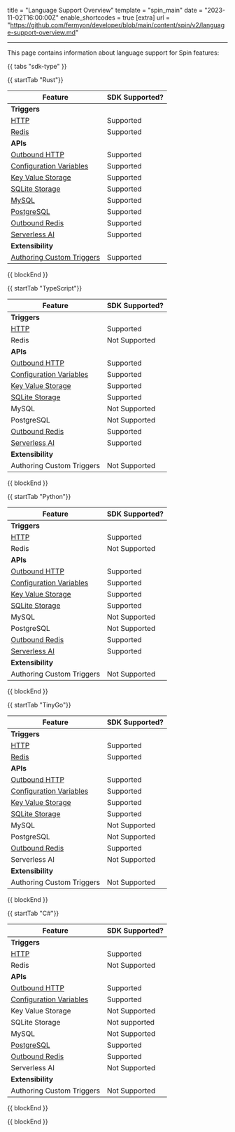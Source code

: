 title = "Language Support Overview"
template = "spin_main"
date = "2023-11-02T16:00:00Z"
enable_shortcodes = true
[extra]
url = "https://github.com/fermyon/developer/blob/main/content/spin/v2/language-support-overview.md"

---

This page contains information about language support for Spin features:

{{ tabs "sdk-type" }}

{{ startTab "Rust"}}

| Feature | SDK Supported? |
|-----|-----|
| **Triggers** |
| [HTTP](/spin/v2/http-trigger) | Supported |
| [Redis](/spin/v2/redis-trigger) | Supported |
| **APIs** |
| [Outbound HTTP](/spin/v2/rust-components.md#sending-outbound-http-requests) | Supported |
| [Configuration Variables](/spin/v2/variables) | Supported |
| [Key Value Storage](/spin/v2/kv-store-api-guide) | Supported |
| [SQLite Storage](/spin/v2/sqlite-api-guide) | Supported |
| [MySQL](/spin/v2/rdbms-storage#using-mysql-and-postgresql-from-applications) | Supported |
| [PostgreSQL](/spin/v2/rdbms-storage#using-mysql-and-postgresql-from-applications) | Supported |
| [Outbound Redis](/spin/v2/rust-components.md#storing-data-in-redis-from-rust-components) | Supported |
| [Serverless AI](/spin/v2/rust-components.md#ai-inferencing-from-rust-components) | Supported |
| **Extensibility** |
| [Authoring Custom Triggers](/spin/v2/extending-and-embedding) | Supported |

{{ blockEnd }}

{{ startTab "TypeScript"}}

| Feature | SDK Supported? |
|-----|-----|
| **Triggers** |
| [HTTP](/spin/v2/javascript-components#http-components) | Supported |
| Redis | Not Supported |
| **APIs** |
| [Outbound HTTP](/spin/v2/javascript-components#sending-outbound-http-requests) | Supported |
| [Configuration Variables](/spin/v2/dynamic-configuration#custom-config-variables) | Supported |
| [Key Value Storage](/spin/v2/kv-store-api-guide) | Supported |
| [SQLite Storage](/spin/v2/sqlite-api-guide) | Supported |
| MySQL | Not Supported |
| PostgreSQL| Not Supported |
| [Outbound Redis](/spin/v2/javascript-components#storing-data-in-redis-from-jsts-components) | Supported |
| [Serverless AI](/spin/v2/javascript-components#ai-inferencing-from-jsts-components) | Supported |
| **Extensibility** |
| Authoring Custom Triggers | Not Supported |

{{ blockEnd }}

{{ startTab "Python"}}

| Feature | SDK Supported? |
|-----|-----|
| **Triggers** |
| [HTTP](/spin/v2/python-components#a-simple-http-components-example) | Supported |
| Redis | Not Supported |
| **APIs** |
| [Outbound HTTP](/spin/v2/python-components#an-outbound-http-example) | Supported |
| [Configuration Variables](/spin/v2/dynamic-configuration#custom-config-variables) | Supported |
| [Key Value Storage](/spin/v2/kv-store-api-guide) | Supported |
| [SQLite Storage](/spin/v2/sqlite-api-guide) | Supported |
| MySQL | Not Supported |
| PostgreSQL | Not Supported |
| [Outbound Redis](/spin/v2/python-components#an-outbound-redis-example) | Supported |
| [Serverless AI](/spin/v2/python-components#ai-inferencing-from-python-components) | Supported |
| **Extensibility** |
| Authoring Custom Triggers | Not Supported |

{{ blockEnd }}

{{ startTab "TinyGo"}}

| Feature | SDK Supported? |
|-----|-----|
| **Triggers** |
| [HTTP](/spin/v2/go-components#http-components) | Supported |
| [Redis](/spin/v2/go-components#redis-components) | Supported |
| **APIs** |
| [Outbound HTTP](/spin/v2/go-components#sending-outbound-http-requests) | Supported |
| [Configuration Variables](/spin/v2/dynamic-configuration#custom-config-variables) | Supported |
| [Key Value Storage](/spin/v2/kv-store-api-guide) | Supported |
| [SQLite Storage](/spin/v2/sqlite-api-guide) | Supported |
| MySQL | Not Supported |
| PostgreSQL | Not Supported |
| [Outbound Redis](/spin/v2/go-components#storing-data-in-redis-from-go-components) | Supported |
| Serverless AI | Not Supported |
| **Extensibility** |
| Authoring Custom Triggers | Not Supported |

{{ blockEnd }}

{{ startTab "C#"}}

| Feature | SDK Supported? |
|-----|-----|
| **Triggers** |
| [HTTP](https://github.com/fermyon/spin-dotnet-sdk#handling-http-requests) | Supported |
| Redis | Not Supported |
| **APIs** |
| [Outbound HTTP](https://github.com/fermyon/spin-dotnet-sdk#making-outbound-http-requests) | Supported |
| [Configuration Variables](/spin/v2/dynamic-configuration#custom-config-variables) | Supported |
| Key Value Storage | Not Supported |
| SQLite Storage | Not supported |
| MySQL | Not Supported |
| [PostgreSQL](https://github.com/fermyon/spin-dotnet-sdk#working-with-postgres) | Supported |
| [Outbound Redis](https://github.com/fermyon/spin-dotnet-sdk#making-redis-requests) | Supported |
| Serverless AI | Not Supported |
| **Extensibility** |
| Authoring Custom Triggers | Not Supported |

{{ blockEnd }}

{{ blockEnd }}
